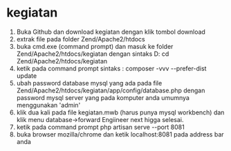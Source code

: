 kegiatan
========

1. Buka Github dan download kegiatan dengan klik tombol download
2. extrak file pada folder Zend/Apache2/htdocs
3. buka cmd.exe (command prompt) dan masuk ke folder 
   Zend/Apache2/htdocs/kegiatan dengan sintaks
	D:
	cd Zend/Apache2/htdocs/kegiatan
3. ketik pada command prompt sintaks :
	composer -vvv --prefer-dist update
4. ubah password database mysql yang ada pada file
	Zend/Apache2/htdocs/kegiatan/app/config/database.php
   dengan password mysql server yang pada komputer anda
   umumnya menggunakan 'admin'
5. klik dua kali pada file kegiatan.mwb (harus punya mysql workbench)
   dan klik menu database->forward Engiineer
   next higga selesai.
6. ketik pada command prompt php artisan serve --port 8081
7. buka browser mozilla/chrome dan ketik localhost:8081
   pada address bar anda